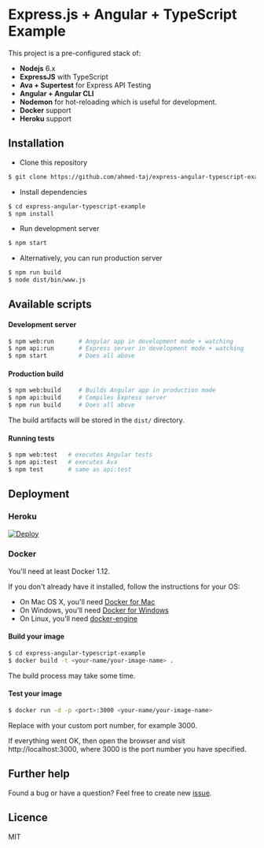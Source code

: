 # Express.js + Angular + TypeScript Example

This project is a pre-configured stack of:

- **Nodejs** 6.x
- **ExpressJS** with TypeScript
- **Ava + Supertest** for Express API Testing
- **Angular + Angular CLI**
- **Nodemon** for hot-reloading which is useful for development.
- **Docker** support
- **Heroku** support

## Installation

- Clone this repository

```bash
$ git clone https://github.com/ahmed-taj/express-angular-typescript-example.git
```

- Install dependencies

```bash
$ cd express-angular-typescript-example
$ npm install
```

- Run development server

```bash
$ npm start
```

- Alternatively, you can run production server

```bash
$ npm run build
$ node dist/bin/www.js
```

## Available scripts

#### Development server
```sh
$ npm web:run       # Angular app in development mode + watching
$ npm api:run       # Express server in development mode + watching
$ npm start         # Does all above
```

#### Production build

```sh
$ npm web:build     # Builds Angular app in production mode
$ npm api:build     # Compiles Express server
$ npm run build     # Does all above
```

The build artifacts will be stored in the `dist/` directory.

#### Running tests

```sh
$ npm web:test   # executes Angular tests
$ npm api:test   # executes Ava
$ npm test       # same as api:test
```


## Deployment

### Heroku

[![Deploy](https://www.herokucdn.com/deploy/button.png)](https://heroku.com/deploy?template=https://github.com/ahmed-taj/express-angular-typescript-example/tree/master)

### Docker

You'll need at least Docker 1.12.

If you don't already have it installed, follow the instructions for your OS:

- On Mac OS X, you'll need [Docker for Mac](https://docs.docker.com/engine/installation/mac/)
- On Windows, you'll need [Docker for Windows](https://docs.docker.com/engine/installation/windows/)
- On Linux, you'll need [docker-engine](https://docs.docker.com/engine/installation/)

#### Build your image

```bash
$ cd express-angular-typescript-example
$ docker build -t <your-name/your-image-name> .
```

The build process may take some time.

#### Test your image

```bash
$ docker run -d -p <port>:3000 <your-name/your-image-name>
```

Replace <port> with your custom port number, for example 3000.

If everything went OK, then open the browser and visit http://localhost:3000, where 3000 is the port number you have specified.


## Further help

Found a bug or have a question? Feel free to create new [issue](https://github.com/ahmed-taj/express-angular-typescript-starter/issues).

## Licence

MIT